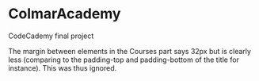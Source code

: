 # ColmarAcademy
CodeCademy final project

The margin between elements in the Courses part says 32px but is clearly less (comparing to the padding-top and padding-bottom of the title for instance). This was thus ignored.
